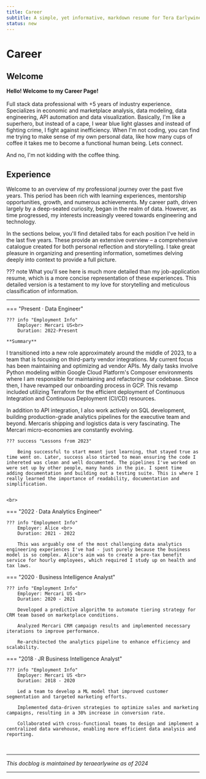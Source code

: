```yaml
---
title: Career
subtitle: A simple, yet informative, markdown resume for Tera Earlywine.
status: new
---
```


# Career

## **Welcome**


**Hello! Welcome to my Career Page!** <br><br>
Full stack data professional with +5 years of industry experience. Specializes in economic and marketplace analysis, data modeling, data engineering, API automation and data visualization. Basically, I'm like a superhero, but instead of a cape, I wear blue light glasses and instead of fighting crime, I fight against inefficiency. When I'm not coding, you can find me trying to make sense of my own personal data, like how many cups of coffee it takes me to become a functional human being. Lets connect.

And no, I'm not kidding with the coffee thing.



## **Experience**

Welcome to an overview of my professional journey over the past five years. This period has been rich with learning experiences, mentorship opportunities, growth, and numerous achievements. My career path, driven largely by a deep-seated curiosity, began in the realm of data. However, as time progressed, my interests increasingly veered towards engineering and technology.


In the sections below, you'll find detailed tabs for each position I've held in the last five years. These provide an extensive overview – a comprehensive catalogue created for both personal reflection and storytelling. I take great pleasure in organizing and presenting information, sometimes delving deeply into context to provide a full picture.


??? note
    What you'll see here is much more detailed than my job-application resume, which is a more concise representation of these experiences. This detailed version is a testament to my love for storytelling and meticulous classification of information.

<hr>

=== "Present · Data Engineer"

    ??? info "Employment Info"
        Employer: Mercari US<br>
        Duration: 2022-Present

    **Summary**


   I transitioned into a new role approximately around the middle of 2023, to a team that is focusing on third-party vendor integrations. My current focus has been maintaining and optimizing ad vendor APIs. My daily tasks involve Python modeling within Google Cloud Platform's Composer environments where I am responsible for maintaining and refactoring our codebase. Since then, I have revamped our onboarding process in GCP. This revamp included utilizing Terraform for the efficient deployment of Continuous Integration and Continuous Deployment (CI/CD) resources.

   In addition to API integration, I also work actively on SQL development, building production-grade analytics pipelines for the executive team and beyond. Mercaris shipping and logistics data is very fascinating. The Mercari micro-economies are constantly evolving.


    ??? success "Lessons from 2023"

        Being successful to start meant just learning, that stayed true as time went on. Later, success also started to mean ensuring the code I inhereted was clean and well documented. The pipelines I've worked on were set up by other people, many hands in the pie. I spent time adding documentation and building out a testing suite. This is where I really learned the importance of readability, documentation and simplification.


    <br>
=== "2022 · Data Analytics Engineer"

    ??? info "Employment Info"
        Employer: Alice <br>
        Duration: 2021 - 2022

        This was arguably one of the most challenging data analytics engineering experiences I've had - just purely because the business model is so complex. Alice's aim was to create a pre-tax benefit service for hourly employees, which required I study up on health and tax laws.

=== "2020 · Business Intelligence Analyst"

    ??? info "Employment Info"
        Employer: Mercari US <br>
        Duration: 2020 - 2021

        Developed a predictive algorithm to automate tiering strategy for CRM team based on marketplace conditions.

        Analyzed Mercari CRM campaign results and implemented necessary iterations to improve performance.
        
        Re-architected the analytics pipeline to enhance efficiency and scalability.



=== "2018 · JR Business Intelligence Analyst"

    ??? info "Employment Info"
        Employer: Mercari US <br>
        Duration: 2018 - 2020

        Led a team to develop a ML model that improved customer segmentation and targeted marketing efforts.
        
        Implemented data-driven strategies to optimize sales and marketing campaigns, resulting in a 30% increase in conversion rate.
        
        Collaborated with cross-functional teams to design and implement a centralized data warehouse, enabling more efficient data analysis and reporting.



<br>

<!-- ??? note; makes a collabsible block -->



<hr>
<i>This docblog is maintained by teraearlywine as of 2024</i>
<hr>
